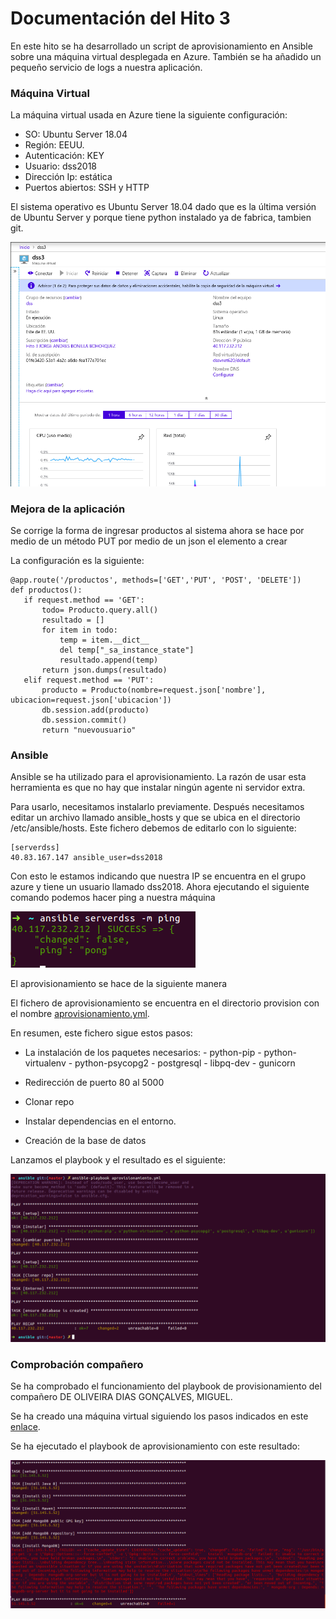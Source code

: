 # Documentación del Hito 3

En este hito se ha desarrollado un script de aprovisionamiento en Ansible sobre una máquina virtual desplegada en Azure. También se ha añadido un pequeño servicio de logs a nuestra aplicación.

### Máquina Virtual

La máquina virtual usada en Azure tiene la siguiente configuración:

* SO: Ubuntu Server 18.04
* Región: EEUU.
* Autenticación: KEY
* Usuario: dss2018
* Dirección Ip: estática
* Puertos abiertos: SSH y HTTP


El sistema operativo es Ubuntu Server 18.04 dado que es la última versión de Ubuntu Server y porque tiene python instalado ya de fabrica, tambien git.

![alt text](./imagenes/panel.png)

### Mejora de la aplicación

Se corrige la forma de ingresar productos al sistema ahora se hace por medio de un método PUT por medio de un json el elemento a crear
  
La configuración es la siguiente:
```
@app.route('/productos', methods=['GET','PUT', 'POST', 'DELETE'])
def productos():
   if request.method == 'GET':
       todo= Producto.query.all()
       resultado = []
       for item in todo:
           temp = item.__dict__
           del temp["_sa_instance_state"]
           resultado.append(temp)
       return json.dumps(resultado)
   elif request.method == 'PUT':
       producto = Producto(nombre=request.json['nombre'], ubicacion=request.json['ubicacion'])
       db.session.add(producto)
       db.session.commit()
       return "nuevousuario"
```

### Ansible

Ansible se ha utilizado para el aprovisionamiento. La razón de usar esta herramienta es que no hay que instalar ningún agente ni servidor extra.

Para usarlo, necesitamos instalarlo previamente. Después necesitamos editar un archivo llamado ansible_hosts y que se ubica en el directorio /etc/ansible/hosts. Este fichero debemos de editarlo con lo siguiente:

```
[serverdss]
40.83.167.147 ansible_user=dss2018
```
Con esto le estamos indicando que nuestra IP se encuentra en el grupo azure y tiene un usuario llamado dss2018. Ahora ejecutando el siguiente comando podemos hacer ping a nuestra máquina

![alt text](./imagenes/ping.png)


El aprovisionamiento se hace de la siguiente manera

El fichero de aprovisionamiento se encuentra en el directorio provision con el nombre [aprovisionamiento.yml](./provision/ansible/aprovisionamiento.yml).

En resumen, este fichero sigue estos pasos:

* La instalación de los paquetes necesarios:
       - python-pip
       - python-virtualenv
       - python-psycopg2
       - postgresql
       - libpq-dev
       - gunicorn
      
* Redirección de puerto 80 al 5000
* Clonar repo
* Instalar dependencias en el entorno.
* Creación de la base de datos

Lanzamos el playbook y el resultado es el siguiente:

![alt text](./imagenes/playbook.png)



### Comprobación compañero

Se ha comprobado el funcionamiento del playbook de provisionamiento del compañero DE OLIVEIRA DIAS GONÇALVES, MIGUEL.

Se ha creado una máquina virtual siguiendo los pasos indicados en este [enlace](https://github.com/migueldgoncalves/CCproj_1819).

Se ha ejecutado el playbook de aprovisionamiento con este resultado:

![alt text](./imagenes/miguel.png)
